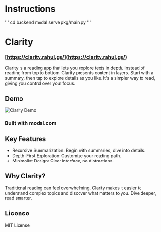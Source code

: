 # Instructions

'''
cd backend
modal serve pkg/main.py
'''


# Clarity

### [https://clarity.rahul.gs/](https://clarity.rahul.gs/)

Clarity is a reading app that lets you explore texts in depth. Instead of reading from top to bottom, Clarity presents content in layers. Start with a summary, then tap to explore details as you like. It's a simpler way to read, giving you control over your focus.

## Demo

![Clarity Demo](/public/demo.gif)

### Built with [modal.com](https://modal.com)

## Key Features

- Recursive Summarization: Begin with summaries, dive into details.
- Depth-First Exploration: Customize your reading path.
- Minimalist Design: Clear interface, no distractions.

## Why Clarity?

Traditional reading can feel overwhelming. Clarity makes it easier to understand complex topics and discover what matters to you. Dive deeper, read smarter.

## License

MIT License

